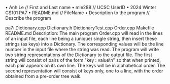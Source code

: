 •    Anh Le // First and Last name
•    mle288 // UCSC UserID
•    2024 Winter CS101 PA7
•    README.md // FileName
•    Description to the program // Describe the program


pa7: Dictionary.cpp Dictionary.h DictionaryTest.cpp Order.cpp Makefile README.md
Description: The main program Order.cpp will read in the lines of an input file, each line being a (unique) single string, then insert these strings (as keys) into a Dictionary. The corresponding values will be the line number in the input file where the string was read. The program will write two string representations of the Dictionary to the output file. The first string will consist of pairs of the form "key : value\n" so that when printed, each pair appears on its own line. The keys will be in alphabetical order. The second representation will consist of keys only, one to a line, with the order obtained from a pre-order tree walk.
